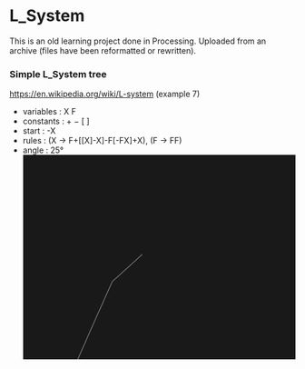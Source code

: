 # L_System
This is an old learning project done in Processing. Uploaded from an archive (files have been reformatted or rewritten).

### Simple L_System tree
https://en.wikipedia.org/wiki/L-system (example 7)
- variables : X F
- constants : + − [ ]
- start  : -X
- rules  : (X → F+[[X]-X]-F[-FX]+X), (F → FF)
- angle  : 25°
![preview](frames.gif)
